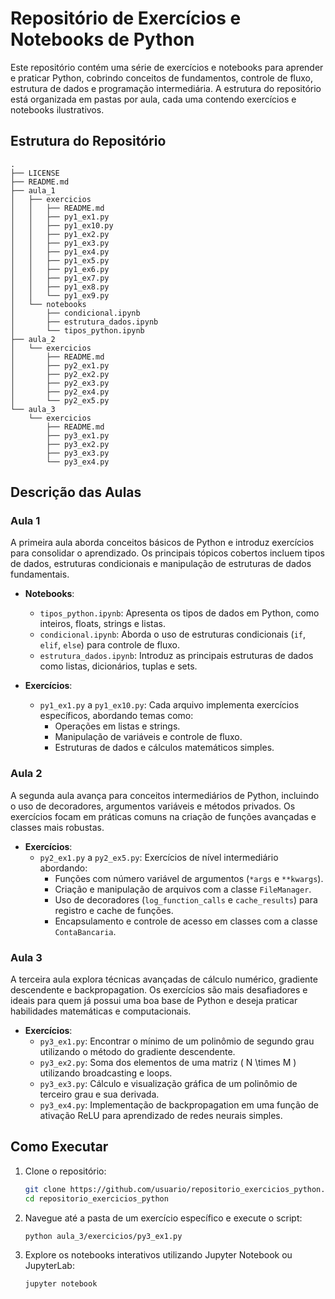 # Repositório de Exercícios e Notebooks de Python

Este repositório contém uma série de exercícios e notebooks para aprender e praticar Python, cobrindo conceitos de fundamentos, controle de fluxo, estrutura de dados e programação intermediária. A estrutura do repositório está organizada em pastas por aula, cada uma contendo exercícios e notebooks ilustrativos.

## Estrutura do Repositório

```plaintext
.
├── LICENSE
├── README.md
├── aula_1
│   ├── exercicios
│   │   ├── README.md
│   │   ├── py1_ex1.py
│   │   ├── py1_ex10.py
│   │   ├── py1_ex2.py
│   │   ├── py1_ex3.py
│   │   ├── py1_ex4.py
│   │   ├── py1_ex5.py
│   │   ├── py1_ex6.py
│   │   ├── py1_ex7.py
│   │   ├── py1_ex8.py
│   │   └── py1_ex9.py
│   └── notebooks
│       ├── condicional.ipynb
│       ├── estrutura_dados.ipynb
│       └── tipos_python.ipynb
├── aula_2
│   └── exercicios
│       ├── README.md
│       ├── py2_ex1.py
│       ├── py2_ex2.py
│       ├── py2_ex3.py
│       ├── py2_ex4.py
│       └── py2_ex5.py
└── aula_3
    └── exercicios
        ├── README.md
        ├── py3_ex1.py
        ├── py3_ex2.py
        ├── py3_ex3.py
        └── py3_ex4.py
```

## Descrição das Aulas

### Aula 1
A primeira aula aborda conceitos básicos de Python e introduz exercícios para consolidar o aprendizado. Os principais tópicos cobertos incluem tipos de dados, estruturas condicionais e manipulação de estruturas de dados fundamentais.

- **Notebooks**:
  - `tipos_python.ipynb`: Apresenta os tipos de dados em Python, como inteiros, floats, strings e listas.
  - `condicional.ipynb`: Aborda o uso de estruturas condicionais (`if`, `elif`, `else`) para controle de fluxo.
  - `estrutura_dados.ipynb`: Introduz as principais estruturas de dados como listas, dicionários, tuplas e sets.

- **Exercícios**:
  - `py1_ex1.py` a `py1_ex10.py`: Cada arquivo implementa exercícios específicos, abordando temas como:
    - Operações em listas e strings.
    - Manipulação de variáveis e controle de fluxo.
    - Estruturas de dados e cálculos matemáticos simples.

### Aula 2
A segunda aula avança para conceitos intermediários de Python, incluindo o uso de decoradores, argumentos variáveis e métodos privados. Os exercícios focam em práticas comuns na criação de funções avançadas e classes mais robustas.

- **Exercícios**:
  - `py2_ex1.py` a `py2_ex5.py`: Exercícios de nível intermediário abordando:
    - Funções com número variável de argumentos (`*args` e `**kwargs`).
    - Criação e manipulação de arquivos com a classe `FileManager`.
    - Uso de decoradores (`log_function_calls` e `cache_results`) para registro e cache de funções.
    - Encapsulamento e controle de acesso em classes com a classe `ContaBancaria`.

### Aula 3
A terceira aula explora técnicas avançadas de cálculo numérico, gradiente descendente e backpropagation. Os exercícios são mais desafiadores e ideais para quem já possui uma boa base de Python e deseja praticar habilidades matemáticas e computacionais.

- **Exercícios**:
  - `py3_ex1.py`: Encontrar o mínimo de um polinômio de segundo grau utilizando o método do gradiente descendente.
  - `py3_ex2.py`: Soma dos elementos de uma matriz \( N \times M \) utilizando broadcasting e loops.
  - `py3_ex3.py`: Cálculo e visualização gráfica de um polinômio de terceiro grau e sua derivada.
  - `py3_ex4.py`: Implementação de backpropagation em uma função de ativação ReLU para aprendizado de redes neurais simples.

## Como Executar

1. Clone o repositório:
   ```sh
   git clone https://github.com/usuario/repositorio_exercicios_python.git
   cd repositorio_exercicios_python
   ```

2. Navegue até a pasta de um exercício específico e execute o script:
   ```sh
   python aula_3/exercicios/py3_ex1.py
   ```

3. Explore os notebooks interativos utilizando Jupyter Notebook ou JupyterLab:
   ```sh
   jupyter notebook
   ```